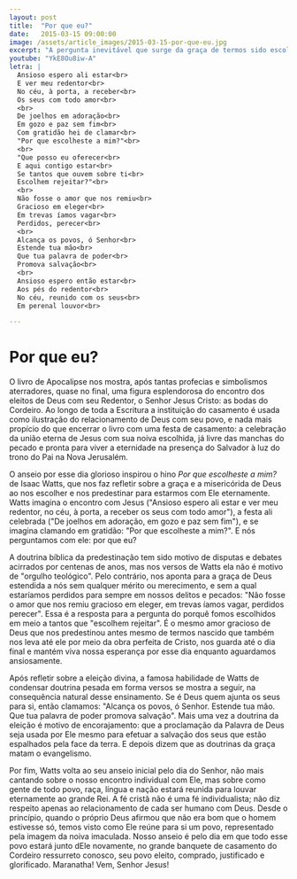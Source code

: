 ```yaml
---
layout: post
title:  "Por que eu?"
date:   2015-03-15 09:00:00
image: /assets/article_images/2015-03-15-por-que-eu.jpg
excerpt: "A pergunta inevitável que surge da graça de termos sido escolhidos por Deus: \"Por que escolheste a mim?"."
youtube: "YkE8Ou8iw-A"
letra: |
  Ansioso espero ali estar<br>
  E ver meu redentor<br>
  No céu, à porta, a receber<br>
  Os seus com todo amor<br>
  <br>
  De joelhos em adoração<br>
  Em gozo e paz sem fim<br>
  Com gratidão hei de clamar<br>
  "Por que escolheste a mim?"<br>
  <br>
  "Que posso eu oferecer<br>
  E aqui contigo estar<br>
  Se tantos que ouvem sobre ti<br>
  Escolhem rejeitar?"<br>
  <br>
  Não fosse o amor que nos remiu<br>
  Gracioso em eleger<br>
  Em trevas íamos vagar<br>
  Perdidos, perecer<br>
  <br>
  Alcança os povos, ó Senhor<br>
  Estende tua mão<br>
  Que tua palavra de poder<br>
  Promova salvação<br>
  <br>
  Ansioso espero então estar<br>
  Aos pés do redentor<br>
  No céu, reunido com os seus<br>
  Em perenal louvor<br>

---
```


# Por que eu?

O livro de Apocalipse nos mostra, após tantas profecias e simbolismos aterradores,  quase no final, uma figura esplendorosa do encontro dos eleitos de Deus com seu Redentor, o Senhor Jesus Cristo: as bodas do Cordeiro. Ao longo de toda a Escritura a instituição do casamento é usada como ilustração do relacionamento de Deus com seu povo, e nada mais propício do que encerrar o livro com uma festa de casamento: a celebração da união eterna de Jesus com sua noiva escolhida, já livre das manchas do pecado e pronta para viver a eternidade na presença do Salvador à luz do trono do Pai na Nova Jerusalém.

O anseio por esse dia glorioso inspirou o hino *Por que escolheste a mim?* de Isaac Watts, que nos faz refletir sobre a graça e a misericórida de Deus ao nos escolher e nos predestinar para estarmos com Ele eternamente. Watts imagina o encontro com Jesus ("Ansioso espero ali estar e ver meu redentor, no céu, à porta, a receber os seus com todo amor"), a festa ali celebrada ("De joelhos em adoração, em gozo e paz sem fim"), e se imagina clamando em gratidão: "Por que escolheste a mim?". E nós perguntamos com ele: por que eu?

A doutrina bíblica da predestinação tem sido motivo de disputas e debates acirrados por centenas de anos, mas nos versos de Watts ela não é motivo de "orgulho teológico". Pelo contrário, nos aponta para a graça de Deus estendida a nós sem qualquer mérito ou merecimento, e sem a qual estaríamos perdidos para sempre em nossos delitos e pecados: "Não fosse o amor que nos remiu gracioso em eleger, em trevas íamos vagar, perdidos perecer". Essa é a resposta para a pergunta do porquê fomos escolhidos em meio a tantos que "escolhem rejeitar". É o mesmo amor gracioso de Deus que nos predestinou antes mesmo de termos nascido que também nos leva até ele por meio da obra perfeita de Cristo, nos guarda até o dia final e mantém viva nossa esperança por esse dia enquanto aguardamos ansiosamente.

Após refletir sobre a eleição divina, a famosa habilidade de Watts de condensar doutrina pesada em forma versos se mostra a seguir, na consequência natural desse ensinamento. Se é Deus quem ajunta os seus para si, então clamamos: "Alcança os povos, ó Senhor. Estende tua mão. Que tua palavra de poder promova salvação". Mais uma vez  a doutrina da eleição é motivo de encorajamento: que a proclamação da Palavra de Deus seja usada por Ele mesmo para efetuar a salvação dos seus que estão espalhados pela face da terra. E depois dizem que as doutrinas da graça matam o evangelismo.

Por fim, Watts volta ao seu anseio inicial pelo dia do Senhor, não mais cantando sobre o nosso encontro individual com Ele, mas sobre como gente de todo povo, raça, língua e nação estará reunida para louvar eternamente ao grande Rei. A fé cristã não é uma fé individualista; não diz respeito apenas ao relacionamento de cada ser humano com Deus. Desde o princípio, quando o próprio Deus afirmou que não era bom que o homem estivesse só, temos visto como Ele reúne para si um povo, representado pela imagem da noiva imaculada. Nosso anseio é pelo dia em que todo esse povo estará junto dEle novamente, no grande banquete de casamento do Cordeiro ressurreto conosco, seu povo eleito, comprado, justificado e glorificado. Maranatha! Vem, Senhor Jesus!